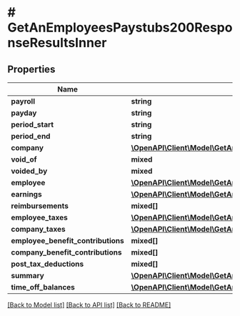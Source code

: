 # # GetAnEmployeesPaystubs200ResponseResultsInner

## Properties

Name | Type | Description | Notes
------------ | ------------- | ------------- | -------------
**payroll** | **string** |  | [optional]
**payday** | **string** |  | [optional]
**period_start** | **string** |  | [optional]
**period_end** | **string** |  | [optional]
**company** | [**\OpenAPI\Client\Model\GetAnEmployeesPaystubs200ResponseResultsInnerCompany**](GetAnEmployeesPaystubs200ResponseResultsInnerCompany.md) |  | [optional]
**void_of** | **mixed** |  | [optional]
**voided_by** | **mixed** |  | [optional]
**employee** | [**\OpenAPI\Client\Model\GetAnEmployeesPaystubs200ResponseResultsInnerEmployee**](GetAnEmployeesPaystubs200ResponseResultsInnerEmployee.md) |  | [optional]
**earnings** | [**\OpenAPI\Client\Model\GetAnEmployeesPaystubs200ResponseResultsInnerEarningsInner[]**](GetAnEmployeesPaystubs200ResponseResultsInnerEarningsInner.md) |  | [optional]
**reimbursements** | **mixed[]** |  | [optional]
**employee_taxes** | [**\OpenAPI\Client\Model\GetAnEmployeesPaystubs200ResponseResultsInnerEmployeeTaxesInner[]**](GetAnEmployeesPaystubs200ResponseResultsInnerEmployeeTaxesInner.md) |  | [optional]
**company_taxes** | [**\OpenAPI\Client\Model\GetAnEmployeesPaystubs200ResponseResultsInnerCompanyTaxesInner[]**](GetAnEmployeesPaystubs200ResponseResultsInnerCompanyTaxesInner.md) |  | [optional]
**employee_benefit_contributions** | **mixed[]** |  | [optional]
**company_benefit_contributions** | **mixed[]** |  | [optional]
**post_tax_deductions** | **mixed[]** |  | [optional]
**summary** | [**\OpenAPI\Client\Model\GetAnEmployeesPaystubs200ResponseResultsInnerSummary**](GetAnEmployeesPaystubs200ResponseResultsInnerSummary.md) |  | [optional]
**time_off_balances** | [**\OpenAPI\Client\Model\GetAnEmployeesPaystubs200ResponseResultsInnerTimeOffBalances**](GetAnEmployeesPaystubs200ResponseResultsInnerTimeOffBalances.md) |  | [optional]

[[Back to Model list]](../../README.md#models) [[Back to API list]](../../README.md#endpoints) [[Back to README]](../../README.md)
